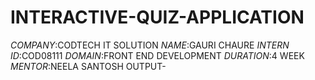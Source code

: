 # INTERACTIVE-QUIZ-APPLICATION
*COMPANY*:CODTECH IT SOLUTION
*NAME*:GAURI CHAURE
*INTERN ID*:COD08111
*DOMAIN*:FRONT END DEVELOPMENT
*DURATION*:4 WEEK
*MENTOR*:NEELA SANTOSH
OUTPUT-
<!-- Failed to upload "234.mp4" -->
